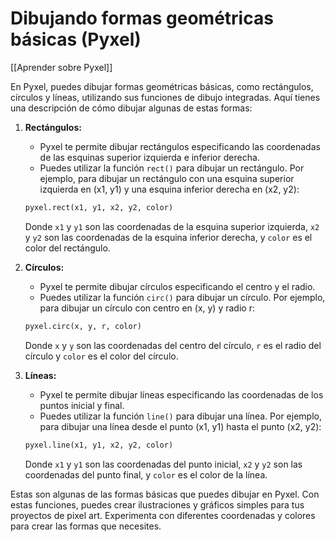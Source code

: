 # Dibujando formas geométricas básicas (Pyxel)

[[Aprender sobre Pyxel]]

En Pyxel, puedes dibujar formas geométricas básicas, como rectángulos, círculos y líneas, utilizando sus funciones de dibujo integradas. Aquí tienes una descripción de cómo dibujar algunas de estas formas:

1. **Rectángulos:**
   - Pyxel te permite dibujar rectángulos especificando las coordenadas de las esquinas superior izquierda e inferior derecha.
   - Puedes utilizar la función `rect()` para dibujar un rectángulo. Por ejemplo, para dibujar un rectángulo con una esquina superior izquierda en (x1, y1) y una esquina inferior derecha en (x2, y2):

   ```python
   pyxel.rect(x1, y1, x2, y2, color)
   ```

   Donde `x1` y `y1` son las coordenadas de la esquina superior izquierda, `x2` y `y2` son las coordenadas de la esquina inferior derecha, y `color` es el color del rectángulo.

2. **Círculos:**
   - Pyxel te permite dibujar círculos especificando el centro y el radio.
   - Puedes utilizar la función `circ()` para dibujar un círculo. Por ejemplo, para dibujar un círculo con centro en (x, y) y radio r:

   ```python
   pyxel.circ(x, y, r, color)
   ```

   Donde `x` y `y` son las coordenadas del centro del círculo, `r` es el radio del círculo y `color` es el color del círculo.

3. **Líneas:**
   - Pyxel te permite dibujar líneas especificando las coordenadas de los puntos inicial y final.
   - Puedes utilizar la función `line()` para dibujar una línea. Por ejemplo, para dibujar una línea desde el punto (x1, y1) hasta el punto (x2, y2):

   ```python
   pyxel.line(x1, y1, x2, y2, color)
   ```

   Donde `x1` y `y1` son las coordenadas del punto inicial, `x2` y `y2` son las coordenadas del punto final, y `color` es el color de la línea.

Estas son algunas de las formas básicas que puedes dibujar en Pyxel. Con estas funciones, puedes crear ilustraciones y gráficos simples para tus proyectos de pixel art. Experimenta con diferentes coordenadas y colores para crear las formas que necesites.